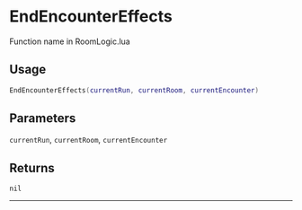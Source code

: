 # EndEncounterEffects
Function name in RoomLogic.lua
## Usage
```lua
EndEncounterEffects(currentRun, currentRoom, currentEncounter)
```
## Parameters
`currentRun`, `currentRoom`, `currentEncounter`
## Returns
`nil`

---